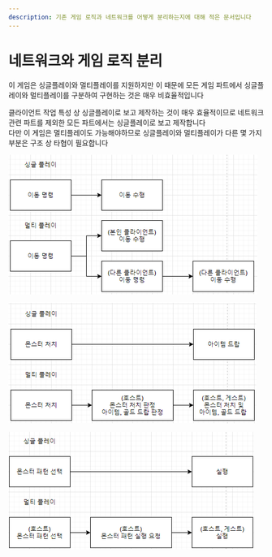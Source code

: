 ```yaml
---
description: 기존 게임 로직과 네트워크를 어떻게 분리하는지에 대해 적은 문서입니다
---
```


# 네트워크와 게임 로직 분리

이 게임은 싱글플레이와 멀티플레이를 지원하지만 이 때문에 모든 게임 파트에서 싱글플레이와 멀티플레이를 구분하여 구현하는 것은 매우 비효율적입니다 

클라이언트 작업 특성 상 싱글플레이로 보고 제작하는 것이 매우 효율적이므로 네트워크 관련 파트를 제외한 모든 파트에서는 싱글플레이로 보고 제작합니다   
다만 이 게임은 멀티플레이도 가능해야하므로 싱글플레이와 멀티플레이가 다른 몇 가지 부분은 구조 상 타협이 필요합니다



![&#xCE90;&#xB9AD;&#xD130; &#xC774;&#xB3D9;&#xC758; &#xACBD;&#xC6B0; &#xC2F1;&#xAE00; &#xD50C;&#xB808;&#xC774;&#xB97C; &#xAE30;&#xC900;&#xC73C;&#xB85C; &#xB9CC;&#xB4E4;&#xC5B4;&#xB3C4; &#xBA40;&#xD2F0;&#xD50C;&#xB808;&#xC774;&#xC5D0; &#xB9DE;&#xAC8C; &#xB85C;&#xC9C1; &#xCD94;&#xAC00;&#xAC00; &#xC27D;&#xB2E4; ](../../.gitbook/assets/image%20%281%29.png)



![&#xBAAC;&#xC2A4;&#xD130; &#xCC98;&#xCE58;&#xC758; &#xACBD;&#xC6B0; &#xC2F1;&#xAE00; &#xD50C;&#xB808;&#xC774;&#xB97C; &#xAE30;&#xC900;&#xC73C;&#xB85C; &#xB9CC;&#xB4E4;&#xBA74; &#xBA40;&#xD2F0;&#xD50C;&#xB808;&#xC774;&#xC5B4; &#xB9DE;&#xCD94;&#xAE30; &#xD798;&#xB4E4;&#xB2E4; ](../../.gitbook/assets/image%20%282%29.png)



![](../../.gitbook/assets/image.png)



